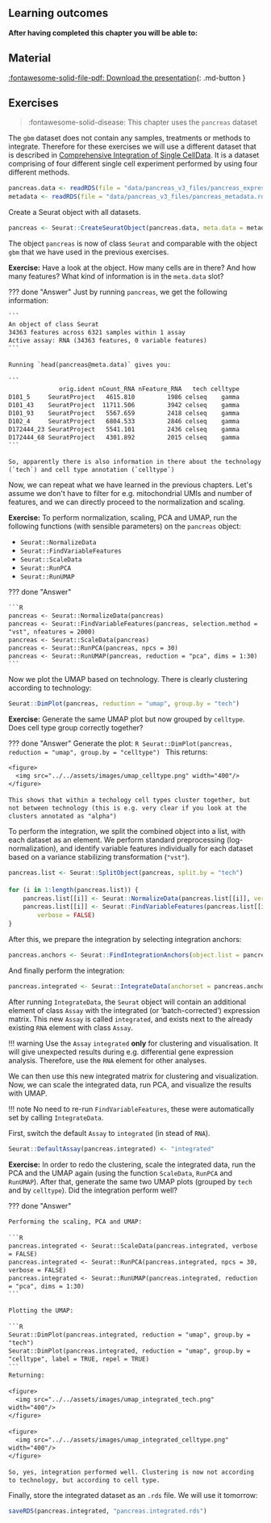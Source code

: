 ## Learning outcomes

**After having completed this chapter you will be able to:**

## Material

[:fontawesome-solid-file-pdf: Download the presentation](../assets/pdf/sequencing_technologies.pdf){: .md-button }

## Exercises

> :fontawesome-solid-disease: This chapter uses the `pancreas` dataset

The `gbm` dataset does not contain any samples, treatments or methods to integrate. Therefore for these exercises we will use a different dataset that is described in [Comprehensive Integration of Single CellData](https://www.biorxiv.org/content/10.1101/460147v1). It is a dataset comprising of four different single cell experiment performed by using four different methods.

```R
pancreas.data <- readRDS(file = "data/pancreas_v3_files/pancreas_expression_matrix.rds")
metadata <- readRDS(file = "data/pancreas_v3_files/pancreas_metadata.rds")
```

Create a Seurat object with all datasets.

```R
pancreas <- Seurat::CreateSeuratObject(pancreas.data, meta.data = metadata)
```

The object `pancreas` is now of class `Seurat` and comparable with the object `gbm` that we have used in the previous exercises.

**Exercise:** Have a look at the object. How many cells are in there? And how many features? What kind of information is in the `meta.data` slot?

??? done "Answer"
    Just by running `pancreas`, we get the following information:

    ```
    An object of class Seurat
    34363 features across 6321 samples within 1 assay
    Active assay: RNA (34363 features, 0 variable features)
    ```

    Running `head(pancreas@meta.data)` gives you:

    ```
                  orig.ident nCount_RNA nFeature_RNA   tech celltype
    D101_5     SeuratProject   4615.810         1986 celseq    gamma
    D101_43    SeuratProject  11711.506         3942 celseq    gamma
    D101_93    SeuratProject   5567.659         2418 celseq    gamma
    D102_4     SeuratProject   6804.533         2846 celseq    gamma
    D172444_23 SeuratProject   5541.101         2436 celseq    gamma
    D172444_68 SeuratProject   4301.892         2015 celseq    gamma
    ```

    So, apparently there is also information in there about the technology (`tech`) and cell type annotation (`celltype`)

Now, we can repeat what we have learned in the previous chapters. Let's assume we don't have to filter for e.g. mitochondrial UMIs and number of features, and we can directly proceed to the normalization and scaling.

**Exercise:** To perform normalization, scaling, PCA and UMAP, run the following functions (with sensible parameters) on the `pancreas` object:

- `Seurat::NormalizeData`
- `Seurat::FindVariableFeatures`
- `Seurat::ScaleData`
- `Seurat::RunPCA`
- `Seurat::RunUMAP`

??? done "Answer"

    ```R
    pancreas <- Seurat::NormalizeData(pancreas)
    pancreas <- Seurat::FindVariableFeatures(pancreas, selection.method = "vst", nfeatures = 2000)
    pancreas <- Seurat::ScaleData(pancreas)
    pancreas <- Seurat::RunPCA(pancreas, npcs = 30)
    pancreas <- Seurat::RunUMAP(pancreas, reduction = "pca", dims = 1:30)
    ```

Now we plot the UMAP based on technology. There is clearly clustering according to technology:

```R
Seurat::DimPlot(pancreas, reduction = "umap", group.by = "tech")
```

**Exercise:** Generate the same UMAP plot but now grouped by `celltype`. Does cell type group correctly together?

??? done "Answer"
    Generate the plot:
    ```R
    Seurat::DimPlot(pancreas, reduction = "umap", group.by = "celltype")
    ```
    This returns:

    <figure>
      <img src="../../assets/images/umap_celltype.png" width="400"/>
    </figure>

    This shows that within a techology cell types cluster together, but not between technology (this is e.g. very clear if you look at the clusters annotated as "alpha")

To perform the integration, we split the combined object into a list, with each dataset as an element. We perform standard preprocessing (log-normalization), and identify variable features individually for each dataset based on a variance stabilizing transformation (`"vst"`).

```R
pancreas.list <- Seurat::SplitObject(pancreas, split.by = "tech")

for (i in 1:length(pancreas.list)) {
    pancreas.list[[i]] <- Seurat::NormalizeData(pancreas.list[[i]], verbose = FALSE)
    pancreas.list[[i]] <- Seurat::FindVariableFeatures(pancreas.list[[i]], selection.method = "vst", nfeatures = 2000,
        verbose = FALSE)
}
```

After this, we prepare the integration by selecting integration anchors:

```R
pancreas.anchors <- Seurat::FindIntegrationAnchors(object.list = pancreas.list, dims = 1:30)
```

And finally perform the integration:

```R
pancreas.integrated <- Seurat::IntegrateData(anchorset = pancreas.anchors, dims = 1:30)
```

After running `IntegrateData`, the `Seurat` object will contain an additional element of class `Assay` with the integrated (or ‘batch-corrected’) expression matrix. This new `Assay` is called `integrated`, and exists next to the already existing `RNA` element with class `Assay`.

!!! warning
    Use the `Assay` `integrated` **only** for clustering and visualisation. It will give unexpected results during e.g. differential gene expression analysis. Therefore, use the `RNA` element for other analyses.

We can then use this new integrated matrix for clustering and visualization. Now, we can scale the integrated data, run PCA, and visualize the results with UMAP.

!!! note
    No need to re-run `FindVariableFeatures`, these were automatically set by calling `IntegrateData`.

First, switch the default `Assay` to `integrated` (in stead of `RNA`).

```R
Seurat::DefaultAssay(pancreas.integrated) <- "integrated"
```

**Exercise:** In order to redo the clustering, scale the integrated data, run the PCA and the UMAP again (using the function `ScaleData`, `RunPCA` and `RunUMAP`). After that, generate the same two UMAP plots (grouped by `tech` and by `celltype`). Did the integration perform well?

??? done "Answer"

    Performing the scaling, PCA and UMAP:

    ```R
    pancreas.integrated <- Seurat::ScaleData(pancreas.integrated, verbose = FALSE)
    pancreas.integrated <- Seurat::RunPCA(pancreas.integrated, npcs = 30, verbose = FALSE)
    pancreas.integrated <- Seurat::RunUMAP(pancreas.integrated, reduction = "pca", dims = 1:30)
    ```

    Plotting the UMAP:

    ```R
    Seurat::DimPlot(pancreas.integrated, reduction = "umap", group.by = "tech")
    Seurat::DimPlot(pancreas.integrated, reduction = "umap", group.by = "celltype", label = TRUE, repel = TRUE)
    ```
    Returning:

    <figure>
      <img src="../../assets/images/umap_integrated_tech.png" width="400"/>
    </figure>

    <figure>
      <img src="../../assets/images/umap_integrated_celltype.png" width="400"/>
    </figure>

    So, yes, integration performed well. Clustering is now not according to technology, but according to cell type.  

Finally, store the integrated dataset as an `.rds` file. We will use it tomorrow:

```R
saveRDS(pancreas.integrated, "pancreas.integrated.rds")
```
